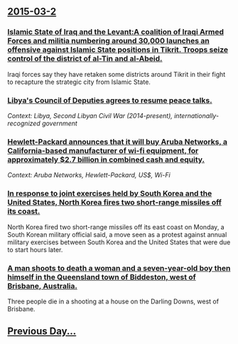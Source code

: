 ## [2015-03-2](/news/2015/03/2/index.md)

### [ Islamic State of Iraq and the Levant:A coalition of Iraqi Armed Forces and militia numbering around 30,000 launches an offensive against Islamic State positions in Tikrit. Troops seize control of the district of al-Tin and al-Abeid.  ](/news/2015/03/2/islamic-state-of-iraq-and-the-levant-pa-coalition-of-iraqi-armed-forces-and-militia-numbering-around-30-000-launches-an-offensive-against-i.md)
Iraqi forces say they have retaken some districts around Tikrit in their fight to recapture the strategic city from Islamic State.

### [Libya's Council of Deputies agrees to resume peace talks. ](/news/2015/03/2/libya-s-council-of-deputies-agrees-to-resume-peace-talks.md)
_Context: Libya, Second Libyan Civil War (2014-present), internationally-recognized government_

### [Hewlett-Packard announces that it will buy Aruba Networks, a California-based manufacturer of wi-fi equipment, for approximately $2.7 billion in combined cash and equity. ](/news/2015/03/2/hewlett-packard-announces-that-it-will-buy-aruba-networks-a-california-based-manufacturer-of-wi-fi-equipment-for-approximately-2-7-billio.md)
_Context: Aruba Networks, Hewlett-Packard, US$, Wi-Fi_

### [In response to joint exercises held by South Korea and the United States, North Korea fires two short-range missiles off its coast. ](/news/2015/03/2/in-response-to-joint-exercises-held-by-south-korea-and-the-united-states-north-korea-fires-two-short-range-missiles-off-its-coast.md)
North Korea fired two short-range missiles off its east coast on Monday, a South Korean military official said, a move seen as a protest against annual military exercises between South Korea and the United States that were due to start hours later.

### [A man shoots to death a woman and a seven-year-old boy then himself in the Queensland town of Biddeston, west of Brisbane, Australia. ](/news/2015/03/2/a-man-shoots-to-death-a-woman-and-a-seven-year-old-boy-then-himself-in-the-queensland-town-of-biddeston-west-of-brisbane-australia.md)
Three people die in a shooting at a house on the Darling Downs, west of Brisbane.

## [Previous Day...](/news/2015/03/1/index.md)

